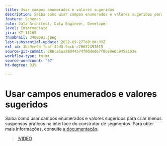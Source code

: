 ```yaml
---
title: Usar campos enumerados e valores sugeridos
description: Saiba como usar campos enumerados e valores sugeridos para criar menus suspensos práticos na interface do construtor de segmentos.
feature: Schemas
role: Data Architect, Data Engineer, Developer
level: Intermediate
jira: KT-11165
thumbnail: 3409501.jpeg
last-substantial-update: 2022-09-27T00:00:00Z
exl-id: 3bc9ee9a-fcaf-42d3-9acb-c76632491825
source-git-commit: 286c85aa88d44574f00ded67f0de8e0c945a153e
workflow-type: tm+mt
source-wordcount: '57'
ht-degree: 33%

---
```


# Usar campos enumerados e valores sugeridos

Saiba como usar campos enumerados e valores sugeridos para criar menus suspensos práticos na interface do construtor de segmentos. Para obter mais informações, consulte [a documentação](https://experienceleague.adobe.com/docs/experience-platform/xdm/ui/fields/enum.html?lang=pt-BR).

>[!VIDEO](https://video.tv.adobe.com/v/3417877/?learn=on&enablevpops&captions=por_br)
